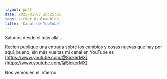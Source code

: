 ```yaml
---
layout: post
date: 2025-01-07 20:25:01
tags: sicker dzulum blog
title: 'Canal de YouTube'
---
```


Saludos desde el más allá...

Recien publique una entrada sobre los cambios y cosas nuevas que hay por aquí, bueno, sin más vueltas mi canal en YouTube es [https://www.youtube.com/@SickerMX](https://www.youtube.com/@SickerMX).

Nos vemos en el infierno.